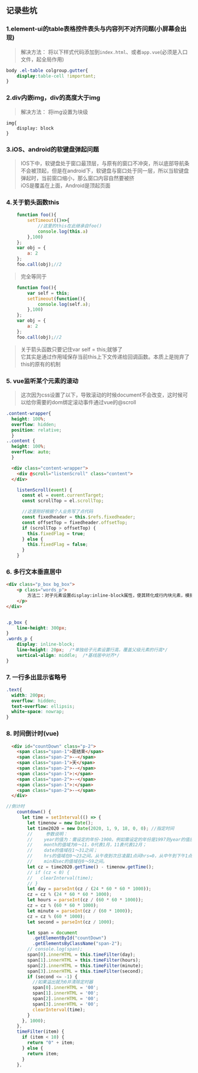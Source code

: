 ## 记录些坑

### 1.element-ui的table表格控件表头与内容列不对齐问题(小屏幕会出现)
> 解决方法：
> 将以下样式代码添加到`index.html`、或者`app.vue`(必须是入口文件，起全局作用)
```css
body .el-table colgroup.gutter{
    display:table-cell !important;
}
```

### 2.div内嵌img，div的高度大于img
> 解决方法：
> 将img设置为块级
```
img{
    display: block
}

```

### 3.iOS、android的软键盘弹起问题
> IOS下中，软键盘处于窗口最顶层，与原有的窗口不冲突，所以底部导航条不会被顶起，但是在android下，软键盘与窗口处于同一层，所以当软键盘弹起时，当前窗口缩小，那么窗口内容自然要被挤  
> iOS是覆盖在上面，Android是顶起页面

### 4.关于箭头函数this
```javascript
    function foo(){
        setTimeout(()=>{
            //这里的this在此继承自foo()
            console.log(this.a)
        },100)
    };
    var obj = {
        a: 2
    };
    foo.call(obj);//2
```
> 完全等同于
```javascript
    function foo(){
        var self = this;
        setTimeout(function(){
            console.log(self.a);
        },100)
    };
    var obj = {
        a: 2
    };
    foo.call(obj);//2
```
> 关于箭头函数只要记住var self = this;就够了  
> 它其实是通过作用域保存当前this上下文传递给回调函数。本质上是抛弃了this的原有的机制

### 5. vue监听某个元素的滚动
> 这次因为css设置了以下，导致滚动的时候document不会改变，这时候可以给你需要的dom绑定滚动事件通过vue的@scroll
```css
.content-wrapper{
  height: 100%;
  overflow: hidden;
  position: relative;
  }
..content {
  height: 100%;
  overflow: auto;
  }
```

```html
  <div class="content-wrapper">
    <div @scroll="listenScroll" class="content">
  </div>
```

```javascript
    listenScroll(event) {
      const el = event.currentTarget;
      const scrollTop = el.scrollTop;

      //这里刚好根据个人业务写了点代码
      const fixedheader = this.$refs.fixedheader;
      const offsetTop = fixedheader.offsetTop;
      if (scrollTop > offsetTop) {
        this.fixedFlag = true;
      } else {
        this.fixedFlag = false;
      }
    }
```

### 6. 多行文本垂直居中 
```html
<div class="p_box bg_box">
	<p class="words_p">
		方法二：对子元素设置display:inline-block属性，使其转化成行内块元素，模拟成单行文本。父元素设置对应的height和line-height。对子元素设置vertical-align:middle属性，使其基线对齐。添加line-height属性，覆盖继承自父元素的行高。缺点：文本的高度不能超过外部盒子的高度。
	</p>
</div>
```
```css

.p_box {
	line-height: 300px;
}
.words_p {
	display: inline-block;
	line-height: 20px;  /*单独给子元素设置行高，覆盖父级元素的行高*/
	vertical-align: middle;  /*基线居中对齐*/
}
```

### 7. 一行多出显示省略号
```css
.text{
  width: 200px;
  overflow: hidden;
  text-overflow: ellipsis;
  white-space: nowrap; 
}

```

### 8. 时间倒计时(vue)
```html
  <div id="countDown" class="p-2">
    <span class="span-1">距结束</span>
    <span class="span-2">--</span>
    <span class="span-1">天</span>
    <span class="span-2">--</span>
    <span class="span-1">:</span>
    <span class="span-2">--</span>
    <span class="span-1">:</span>
    <span class="span-2">--</span>
  </div>
```

```js
//倒计时
    countdown() {
      let time = setInterval(() => {
        let timenow = new Date();
        let time2020 = new Date(2020, 1, 9, 18, 0, 0); //指定时间
        //     参数说明：
        // 　　year的值为：需设定的年份-1900。例如需设定的年份是1997则year的值应为97，即1997-1900的结果。所以Date中可设定的年份最小为1900；
        // 　　month的值域为0～11，0代表1月，11表代表12月；
        // 　　date的值域在1～31之间；
        // 　　hrs的值域在0～23之间。从午夜到次日凌晨1点间hrs=0，从中午到下午1点间hrs=12；
        // 　　min和sec的值域在0～59之间。
        let cz = time2020.getTime() - timenow.getTime();
        // if (cz < 0) {
        //   clearInterval(time);
        // }
        let day = parseInt(cz / (24 * 60 * 60 * 1000));
        cz = cz % (24 * 60 * 60 * 1000);
        let hours = parseInt(cz / (60 * 60 * 1000));
        cz = cz % (60 * 60 * 1000);
        let minute = parseInt(cz / (60 * 1000));
        cz = cz % (60 * 1000);
        let second = parseInt(cz / 1000);

        let span = document
          .getElementById("countDown")
          .getElementsByClassName("span-2");
        // console.log(span);
        span[0].innerHTML = this.timeFilter(day);
        span[1].innerHTML = this.timeFilter(hours);
        span[2].innerHTML = this.timeFilter(minute);
        span[3].innerHTML = this.timeFilter(second);
        if (second <= -1) {
          //如果溢出就为0并清除定时器
          span[0].innerHTML = '00';
          span[1].innerHTML = '00';
          span[2].innerHTML = '00';
          span[3].innerHTML = '00';
          clearInterval(time);
        }
      }, 1000);
    },
    timeFilter(item) {
      if (item < 10) {
        return "0" + item;
      } else {
        return item;
      }
    },

```





